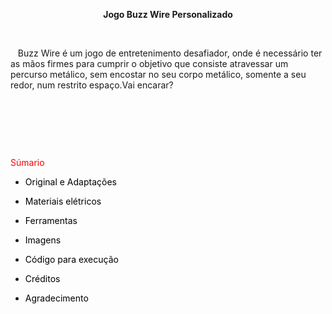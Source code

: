 <p style="text-align: center;"><strong>Jogo Buzz Wire Personalizado</strong></p>
<p style="text-align: left;"><strong>&nbsp;</strong></p>
<p style="text-align: left;">&nbsp; &nbsp;Buzz Wire &eacute; um jogo de entretenimento desafiador, onde &eacute; necess&aacute;rio ter as m&atilde;os firmes para cumprir o objetivo que consiste atravessar um percurso met&aacute;lico, sem encostar no seu corpo met&aacute;lico, somente a seu redor, num restrito espa&ccedil;o.Vai encarar?&nbsp;</p>
<p style="text-align: left;">&nbsp;</p>
<p style="text-align: left;">&nbsp;</p>
<p style="text-align: left;">&nbsp;</p>
<p style="text-align: left;"><span style="color: #ff0000;">S&uacute;mario&nbsp;</span></p>
<ul>
<li>
<p><span style="color: #000000;">Original e Adapta&ccedil;&otilde;es&nbsp;</span></p>
</li>
<li>
<p><span style="color: #000000;">Materiais el&eacute;tricos&nbsp;</span></p>
</li>
<li>
<p><span style="color: #000000;">Ferramentas&nbsp;</span></p>
</li>
<li>
<p><span style="color: #000000;">Imagens</span></p>
</li>
<li>
<p><span style="color: #000000;">C&oacute;digo para execu&ccedil;&atilde;o&nbsp;</span></p>
</li>
<li>
<p><span style="color: #000000;">Cr&eacute;ditos&nbsp;</span></p>
</li>
<li>
<p><span style="color: #000000;">Agradecimento&nbsp;&nbsp;</span></p>
</li>
</ul>
<p style="text-align: left;">&nbsp;</p>
<p style="text-align: left;">&nbsp;</p>
<p style="text-align: left;">&nbsp;</p>
